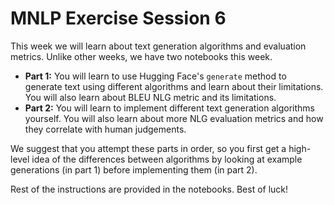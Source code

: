 # MNLP Exercise Session 6

This week we will learn about text generation algorithms and evaluation metrics. Unlike other weeks, we have two notebooks this week.

- **Part 1:** You will learn to use Hugging Face's `generate` method to generate text using different algorithms and learn about their limitations. You will also learn about BLEU NLG metric and its limitations.
- **Part 2:** You will learn to implement different text generation algorithms yourself. You will also learn about more NLG evaluation metrics and how they correlate with human judgements.

We suggest that you attempt these parts in order, so you first get a high-level idea of the differences between algorithms by looking at example generations (in part 1) before implementing them (in part 2).

Rest of the instructions are provided in the notebooks. Best of luck!